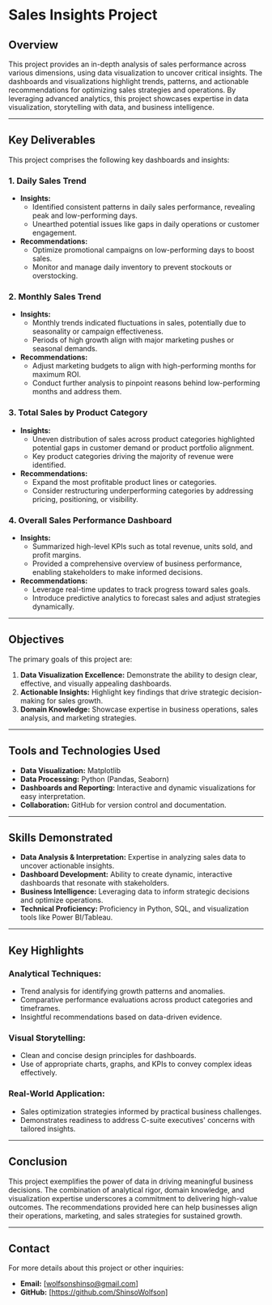 # Sales Insights Project

## Overview
This project provides an in-depth analysis of sales performance across various dimensions, using data visualization to uncover critical insights. The dashboards and visualizations highlight trends, patterns, and actionable recommendations for optimizing sales strategies and operations. By leveraging advanced analytics, this project showcases expertise in data visualization, storytelling with data, and business intelligence.

---

## Key Deliverables
This project comprises the following key dashboards and insights:

### 1. **Daily Sales Trend**
   - **Insights:**
     - Identified consistent patterns in daily sales performance, revealing peak and low-performing days.
     - Unearthed potential issues like gaps in daily operations or customer engagement.
   - **Recommendations:**
     - Optimize promotional campaigns on low-performing days to boost sales.
     - Monitor and manage daily inventory to prevent stockouts or overstocking.

### 2. **Monthly Sales Trend**
   - **Insights:**
     - Monthly trends indicated fluctuations in sales, potentially due to seasonality or campaign effectiveness.
     - Periods of high growth align with major marketing pushes or seasonal demands.
   - **Recommendations:**
     - Adjust marketing budgets to align with high-performing months for maximum ROI.
     - Conduct further analysis to pinpoint reasons behind low-performing months and address them.

### 3. **Total Sales by Product Category**
   - **Insights:**
     - Uneven distribution of sales across product categories highlighted potential gaps in customer demand or product portfolio alignment.
     - Key product categories driving the majority of revenue were identified.
   - **Recommendations:**
     - Expand the most profitable product lines or categories.
     - Consider restructuring underperforming categories by addressing pricing, positioning, or visibility.

### 4. **Overall Sales Performance Dashboard**
   - **Insights:**
     - Summarized high-level KPIs such as total revenue, units sold, and profit margins.
     - Provided a comprehensive overview of business performance, enabling stakeholders to make informed decisions.
   - **Recommendations:**
     - Leverage real-time updates to track progress toward sales goals.
     - Introduce predictive analytics to forecast sales and adjust strategies dynamically.

---

## Objectives
The primary goals of this project are:
1. **Data Visualization Excellence:** Demonstrate the ability to design clear, effective, and visually appealing dashboards.
2. **Actionable Insights:** Highlight key findings that drive strategic decision-making for sales growth.
3. **Domain Knowledge:** Showcase expertise in business operations, sales analysis, and marketing strategies.

---

## Tools and Technologies Used
- **Data Visualization:** Matplotlib
- **Data Processing:** Python (Pandas, Seaborn)
- **Dashboards and Reporting:** Interactive and dynamic visualizations for easy interpretation.
- **Collaboration:** GitHub for version control and documentation.

---

## Skills Demonstrated
- **Data Analysis & Interpretation:** Expertise in analyzing sales data to uncover actionable insights.
- **Dashboard Development:** Ability to create dynamic, interactive dashboards that resonate with stakeholders.
- **Business Intelligence:** Leveraging data to inform strategic decisions and optimize operations.
- **Technical Proficiency:** Proficiency in Python, SQL, and visualization tools like Power BI/Tableau.

---

## Key Highlights
### Analytical Techniques:
- Trend analysis for identifying growth patterns and anomalies.
- Comparative performance evaluations across product categories and timeframes.
- Insightful recommendations based on data-driven evidence.

### Visual Storytelling:
- Clean and concise design principles for dashboards.
- Use of appropriate charts, graphs, and KPIs to convey complex ideas effectively.

### Real-World Application:
- Sales optimization strategies informed by practical business challenges.
- Demonstrates readiness to address C-suite executives' concerns with tailored insights.

---

## Conclusion
This project exemplifies the power of data in driving meaningful business decisions. The combination of analytical rigor, domain knowledge, and visualization expertise underscores a commitment to delivering high-value outcomes. The recommendations provided here can help businesses align their operations, marketing, and sales strategies for sustained growth.

---

## Contact
For more details about this project or other inquiries:
- **Email:** [wolfsonshinso@gmail.com]
- **GitHub:** [https://github.com/ShinsoWolfson]
